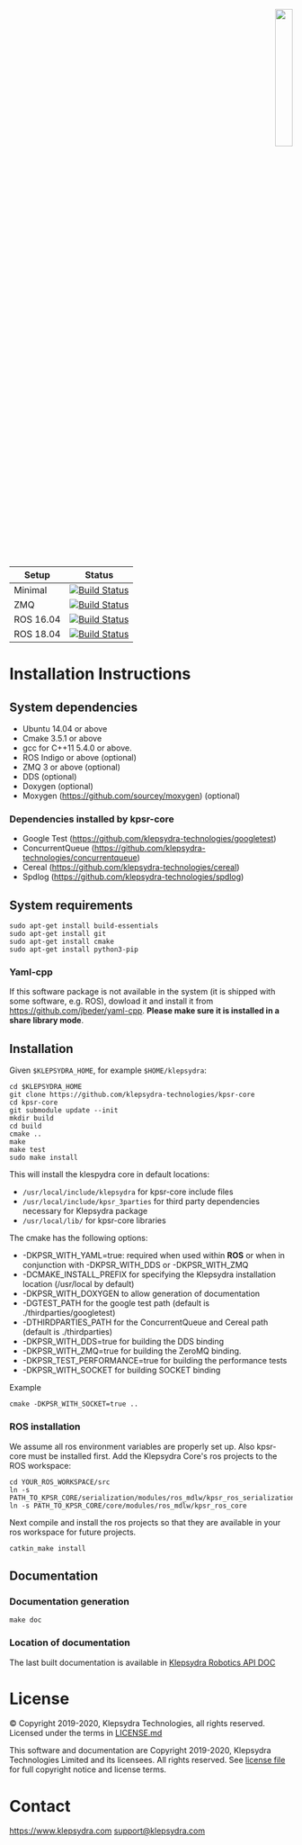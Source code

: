 <p align="right">
  <img width="25%" height="25%"src="./images/klepsydra_logo.jpg">
</p>

Setup | Status
--- | ---
Minimal | [![Build Status](https://jenkins1.klepsydra.com/buildStatus/icon?job=kpsr-core%2Fbugfix%252Fmake-doc)](https://jenkins1.klepsydra.com/view/Core/job/kpsr-core/job/bugfix%2Fmake-doc/)
ZMQ | [![Build Status](https://jenkins1.klepsydra.com/buildStatus/icon?job=kpsr-zmq-core%2Fbugfix%252Fmake-doc)](https://jenkins1.klepsydra.com/view/Core/job/kpsr-zmq-core/job/bugfix%2Fmake-doc/)
ROS 16.04 | [![Build Status](https://jenkins1.klepsydra.com/buildStatus/icon?job=kpsr-ros-core-16.04%2Fbugfix%252Fmake-doc)](https://jenkins1.klepsydra.com/view/Core/job/kpsr-ros-core-16.04/job/bugfix%2Fmake-doc/)
ROS 18.04 | [![Build Status](https://jenkins1.klepsydra.com/buildStatus/icon?job=kpsr-ros-core-18.04%2Fbugfix%252Fmake-doc)](https://jenkins1.klepsydra.com/view/Core/job/kpsr-ros-core-18.04/job/bugfix%2Fmake-doc/)

# Installation Instructions

## System dependencies

* Ubuntu 14.04 or above
* Cmake 3.5.1 or above
* gcc for C++11 5.4.0 or above.
* ROS Indigo or above (optional)
* ZMQ 3 or above (optional)
* DDS (optional)
* Doxygen (optional)
* Moxygen (https://github.com/sourcey/moxygen) (optional)

### Dependencies installed by kpsr-core

* Google Test (https://github.com/klepsydra-technologies/googletest)
* ConcurrentQueue (https://github.com/klepsydra-technologies/concurrentqueue)
* Cereal (https://github.com/klepsydra-technologies/cereal)
* Spdlog (https://github.com/klepsydra-technologies/spdlog)

## System requirements

	sudo apt-get install build-essentials
	sudo apt-get install git
	sudo apt-get install cmake
	sudo apt-get install python3-pip

### Yaml-cpp

If this software package is not available in the system (it is shipped with some software, e.g. ROS), dowload it and install it from https://github.com/jbeder/yaml-cpp. **Please make sure it is installed in a __share library mode__**.

## Installation

Given ```$KLEPSYDRA_HOME```, for example ```$HOME/klepsydra```:

```
cd $KLEPSYDRA_HOME
git clone https://github.com/klepsydra-technologies/kpsr-core
cd kpsr-core
git submodule update --init
mkdir build
cd build
cmake ..
make
make test
sudo make install
```

This will install the klespydra core in default locations:
- `/usr/local/include/klepsydra` for kpsr-core include files
- `/usr/local/include/kpsr_3parties` for third party dependencies necessary for Klepsydra package
- `/usr/local/lib/` for kpsr-core libraries

The cmake has the following options:

* -DKPSR_WITH_YAML=true: required when used within **ROS** or when in conjunction with -DKPSR_WITH_DDS or -DKPSR_WITH_ZMQ
* -DCMAKE_INSTALL_PREFIX for specifying the Klepsydra installation location (/usr/local by default)
* -DKPSR_WITH_DOXYGEN to allow generation of documentation
* -DGTEST_PATH for the google test path (default is ./thirdparties/googletest)
* -DTHIRDPARTIES_PATH for the ConcurrentQueue and Cereal path (default is ./thirdparties)
* -DKPSR_WITH_DDS=true for building the DDS binding
* -DKPSR_WITH_ZMQ=true for building the ZeroMQ binding.
* -DKPSR_TEST_PERFORMANCE=true for building the performance tests
* -DKPSR_WITH_SOCKET for building SOCKET binding

Example

```
cmake -DKPSR_WITH_SOCKET=true ..
```


### ROS installation

We assume all ros environment variables are properly set up. Also kpsr-core must be installed first.
Add the Klepsydra Core's ros projects to the ROS workspace:

```
cd YOUR_ROS_WORKSPACE/src
ln -s PATH_TO_KPSR_CORE/serialization/modules/ros_mdlw/kpsr_ros_serialization
ln -s PATH_TO_KPSR_CORE/core/modules/ros_mdlw/kpsr_ros_core
```

Next compile and install the ros projects so that they are available in your ros workspace for future projects.

```
catkin_make install
```

## Documentation

### Documentation generation

```
make doc
```

### Location of documentation

The last built documentation is available in [Klepsydra Robotics API DOC](./api-doc/)


#  License

&copy; Copyright 2019-2020, Klepsydra Technologies, all rights reserved. Licensed under the terms in [LICENSE.md](./LICENSE.md)

This software and documentation are Copyright 2019-2020, Klepsydra Technologies
Limited and its licensees. All rights reserved. See [license file](./LICENSE.md) for full copyright notice and license terms.

#  Contact

https://www.klepsydra.com
support@klepsydra.com

